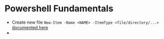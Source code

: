 # Powershell Fundamentals

- Create new file `New-Item -Name <NAME> -ItemType <file/directory/...>` [documented here](https://docs.microsoft.com/en-us/powershell/module/microsoft.powershell.management/new-item?view=powershell-6)
-